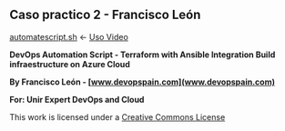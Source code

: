 
Caso practico 2 - Francisco León   
---

[automatescript.sh](https://www.youtube.com/watch?v=nl2rnXnXA-o) <- [Uso Video](https://www.youtube.com/watch?v=nl2rnXnXA-o)

**DevOps Automation Script - Terraform with Ansible Integration
Build infraestructure on Azure Cloud**

**By Francisco León - [www.devopspain.com](www.devopspain.com)**


**For: Unir Expert DevOps and Cloud**


This work is licensed under a [Creative Commons License](http://creativecommons.org)

